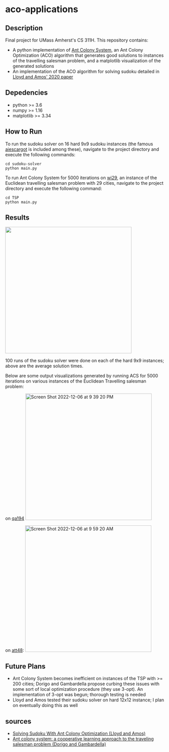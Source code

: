 # aco-applications

## Description
Final project for UMass Amherst's CS 311H. This repository contains: 
- A python implementation of [Ant Colony System](https://ieeexplore.ieee.org/document/585892), an Ant Colony Optimization (ACO) algorithm that generates good solutions to instances of the travelling salesman problem, and a matplotlib visualization of the generated solutions
- An implementation of the ACO algorithm for solving sudoku detailed in [Lloyd and Amos' 2020 paper](https://ieeexplore.ieee.org/document/585892)

## Depedencies
- python >= 3.6
- numpy >= 1.16
- matplotlib >= 3.34

## How to Run
To run the sudoku solver on 16 hard 9x9 sudoku instances (the famous [aiescargot](https://www.kristanix.com/sudokuepic/worlds-hardest-sudoku.php) is included among these), navigate to the project directory and execute the following commands:
```
cd sudoku-solver
python main.py
```
To run Ant Colony System for 5000 iterations on [wi29](https://www.math.uwaterloo.ca/tsp/world/wipoints.html), an instance of the Euclidean travelling salesman problem with 29 cities, navigate to the project directory and execute the following command:
```
cd TSP
python main.py
```

## Results
<img width="400" src="https://user-images.githubusercontent.com/70166309/213599768-d05587a1-89ae-40ec-bce5-2f41b9ec0cce.png">

100 runs of the sudoku solver were done on each of the hard 9x9 instances; above are the average solution times. 

Below are some output visualizations generated by running ACS for 5000 iterations on various instances of the Euclidean Travelling salesman problem:

on [qa194](https://www.math.uwaterloo.ca/tsp/world/qapoints.html)
<img width="400" alt="Screen Shot 2022-12-06 at 9 39 20 PM" src="https://user-images.githubusercontent.com/70166309/213600456-dc27efca-7ef7-42ce-9382-bbabaf134ba5.png">

on [att48](https://people.sc.fsu.edu/~jburkardt/datasets/tsp/tsp.html):
<img width="400" alt="Screen Shot 2022-12-06 at 9 59 20 AM" src="https://user-images.githubusercontent.com/70166309/213600459-bb8512a2-f393-43e6-a369-515f6ed6e71b.png">

## Future Plans
- Ant Colony System becomes inefficient on instances of the TSP with >= 200 cities; Dorigo and Gambardella propose curbing these issues with some sort of local optimization procedure (they use 3-opt). An implementation of 3-opt was begun; thorough testing is needed
- Lloyd and Amos tested their sudoku solver on hard 12x12 instance; I plan on eventually doing this as well

## sources
- [Solving Sudoku With Ant Colony Optimization (Lloyd and Amos)](https://ieeexplore.ieee.org/document/8845599)
- [Ant colony system: a cooperative learning approach to the traveling salesman problem (Dorigo and  Gambardella)](https://ieeexplore.ieee.org/document/585892)